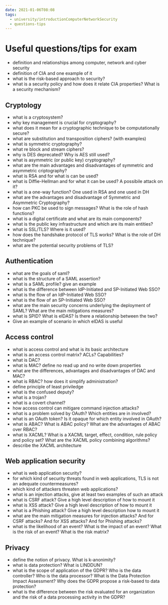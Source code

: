 ```yaml
---
date: 2021-01-06T08:08
tags:
  - university/introductionComputerNetworkSecurity
  - questions-tips
---
```


# Useful questions/tips for exam

* definition and relationships among computer, network and cyber security
* definition of CIA and one example of it
* what is the risk-based approach to security?
* what is a security policy and how does it relate CIA properties? What is a security mechanism?

## Cryptology
* what is a cryptosystem?
* why key management is crucial for cryptography?
* what does it mean for a cryptographic technique to be computationally secure?
* what are substitution and transposition ciphers? (with examples)
* what is symmetric cryptography?
* what re block and stream ciphers?
* why is DES deprecated? Why is AES still used?
* what is asymmetric (or public key) cryptography?
* what are the main advantages and disadvantages of symmetric and asymmetric criptography?
* what is RSA and for what is can be used?
* what is Diffie-Hellman and for what it can be used? A possibile attack on it?
* what is a one-way function? One used in RSA and one used in DH
* what are the advantages and disadvantage of Symmetric and Asymmetric Cryptography?
* how can PKC be used to sign messages? What is the role of hash functions?
* what is a digital certificate and what are its main components?
* what is the public key infrastructure and which are its main entities?
* what is SSL/TLS? Where is it used?
* how does the handshake protocol of TLS works? What is the role of DH technique?
* what are the potential security problems of TLS?

## Authentication
* what are the goals of saml?
* what is the structure of a SAML assertion?
* what is a SAML profile? give an example
* what is the difference between IdP-Initiated and SP-Initiated Web SSO?
* what is the flow of an IdP-Initiated Web SSO?
* what is the flow of an SP-Initiated Web SSO?
* what are the main security concerns underlying the deployment of SAML? What are the main mitigations measures?
* what is SPID? What is eIDAS? Is there a relationship between the two?
* Give an example of scenario in which eIDAS is useful

## Access control
* what is access control and what is its basic architecture
* what is an access control matrix? ACLs? Capabilities?
* what is DAC?
* what is MAC? define no read up and no write down properties
* what are the differences, advantages and disadvantages of DAC and MAC?
* what is RBAC? how does it simplify administration?
* define principle of least priviledge
* what is the confused deputy?
* what is a trojan?
* what is a covert channel?
* how access control can mitigare command injection attacks?
* what is a problem solved by OAuth? Which entities are in involved?
* what is an OAuth token? Is it opaque for which entity involved in OAuth?
* what is ABAC? What is ABAC policy? What are the advantages of ABAC over RBAC?
* what is XACML? What is a XACML target, effect, condition, rule policy and policy set? What are the XACML policy combining algorithms?
* describe the XACML architecture

## Web application security
* what is web application security?
* for which kind of security threats found in web applications, TLS is not an adequate countermeasures?
* which kind of attackers threaten web applications?
* what is an injection attacks, give at least two examples of such an attack
* what is CSRF attack? Give a high level description of how to mount it
* what is XSS attack? Give a high level description of how to mount it
* what is a Phishing attack? Give a high level description how to mount it
* what are the main mitigation measures for injection attacks? And for CSRF attacks? And for XSS attacks? And for Phishing attacks?
* what is the likelihood of an event? What is the impact of an event? What is the risk of an event? What is the risk matrix?

## Privacy
* define the notion of privacy. What is k-anonimity?
* what is data protection? What is LINDDUN?
* what is the scope of application of the GDPR? Who is the data controller? Who is the data processor? What is the Data Protection Impact Assessment? Why does the GDPR propose a risk-based to data protection?
* what is the difference between the risk evaluated for an organization and the risk of a data processing activity in the GDPR?
